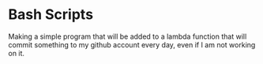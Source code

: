 # Bash Scripts

Making a simple program that will be added to a lambda function that will commit something to my github account every day, even if I am not working on it.
